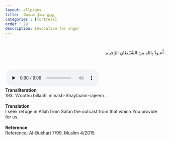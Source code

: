 ```yaml
---
layout: allpages
title:  கோபம் நீங்க துஆ
categories : [fortress]
order : 79
description: Invocation for anger
---
```


&nbsp;
<div class="arabictext" dir="RTL">

أَعـوذُ بِاللهِ مِنَ الشَّيْـطانِ الرَّجيـم

</div>

&nbsp;


<audio controls  preload="none">
  <source src="{{ site.baseurl }}/audio/fortress/193.mp3" type="audio/mpeg">
Your browser does not support the audio element.
</audio> &nbsp;

<div class="duaextra" tabindex="0"> <div onclick = "void(0)"><strong>Transliteration</strong></div> <div class="extra">
193. 'A'oothu billaahi minash-Shaytaanir-rajeem .

</div> </div> &nbsp; 
<div class="duaextra" tabindex="0"> <div onclick = "void(0)"><strong>Translation</strong></div> <div class="extra">
I seek refuge in Allah from Satan the outcast from that which You provide for us.

</div> </div> &nbsp;
<div class="duaextra" tabindex="0"> <div onclick = "void(0)"><strong>Reference</strong></div> <div class="extra">
Reference: Al-Bukhari 7/99, Muslim 4/2015.

</div> </div>
